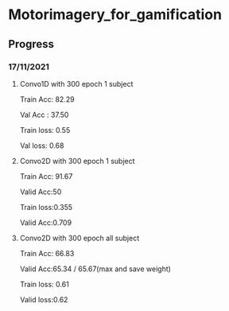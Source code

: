 # Motorimagery_for_gamification
## Progress
### 17/11/2021
1. Convo1D with 300 epoch 1 subject

    Train Acc: 82.29

    Val Acc : 37.50

    Train loss: 0.55

    Val loss: 0.68

2. Convo2D with 300 epoch 1 subject

    Train Acc: 91.67

    Valid Acc:50

    Train loss:0.355

    Valid Acc:0.709

3. Convo2D with 300 epoch all subject

    Train Acc: 66.83

    Valid Acc:65.34 / 65.67(max and save weight)

    Train loss: 0.61

    Valid loss:0.62